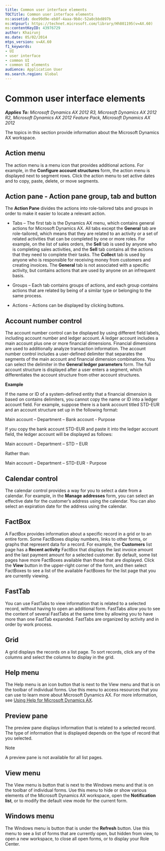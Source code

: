 ```yaml
---
title: Common user interface elements
TOCTitle: Common user interface elements
ms:assetid: dee99d9e-eb8f-4aaa-9b8c-52a0cbbd897b
ms:mtpsurl: https://technet.microsoft.com/library/Hh801195(v=AX.60)
ms:contentKeyID: 43976729
author: Khairunj
ms.date: 05/02/2014
mtps_version: v=AX.60
f1_keywords:
- UI
- user interface
- common UI
- common UI elements
audience: Application User
ms.search.region: Global
---
```


# Common user interface elements 


_**Applies To:** Microsoft Dynamics AX 2012 R3, Microsoft Dynamics AX 2012 R2, Microsoft Dynamics AX 2012 Feature Pack, Microsoft Dynamics AX 2012_

The topics in this section provide information about the Microsoft Dynamics AX workspace.

## Action menu

The action menu is a menu icon that provides additional actions. For example, in the **Configure account structures** form, the action menu is displayed next to segment rows. Click the action menu to set active dates and to copy, paste, delete, or move segments.

## Action pane - Action pane group, tab and button

The **Action Pane** divides the actions into role-tailored tabs and groups in order to make it easier to locate a relevant action.

  - Tabs – The first tab is the Dynamics AX menu, which contains general actions for Microsoft Dynamics AX. All tabs except the **General** tab are role-tailored, which means that they are related to an activity or a set of related activities that can be completed by one or more roles. For example, on the list of sales orders, the **Sell** tab is used by anyone who is completing sales activities, and the **Sell** tab contains all the actions that they need to complete their tasks. The **Collect** tab is used by anyone who is responsible for receiving money from customers and creating invoices. The **General** tab is not associated with a specific activity, but contains actions that are used by anyone on an infrequent basis.

  - Groups – Each tab contains groups of actions, and each group contains actions that are related by being of a similar type or belonging to the same process.

  - Actions – Actions can be displayed by clicking buttons.

## Account number control

The account number control can be displayed by using different field labels, including account number and ledger account. A ledger account includes a main account plus one or more financial dimensions. Financial dimensions are used to additionally analyze transaction information. The account number control includes a user-defined delimiter that separates the segments of the main account and financial dimension combinations. You can select the delimiter in the **General ledger parameters** form. The full account structure is displayed after a user enters a segment, which differentiates the account structure from other account structures.

**Example**

If the name or ID of a system-defined entity that a financial dimension is based on contains delimiters, you cannot copy the name or ID into a ledger account field. For example, suppose there is a bank account titled STD-EUR and an account structure set up in the following format:

Main account – Department – Bank account - Purpose

If you copy the bank account STD-EUR and paste it into the ledger account field, the ledger account will be displayed as follows:

Main account – Department – STD – EUR

Rather than:

Main account – Department – STD-EUR - Purpose

## Calendar control

The calendar control provides a way for you to select a date from a calendar. For example, in the **Manage addresses** form, you can select an effective date for the customer’s address using the calendar. You can also select an expiration date for the address using the calendar.

## FactBox

A FactBox provides information about a specific record in a grid or to an entire form. Some FactBoxes display numbers, links to other forms, or graphs that represent data for a record. For example, the **Customers** list page has a **Recent activity** FactBox that displays the last invoice amount and the last payment amount for a selected customer. By default, some list pages have more FactBoxes available than those that are displayed. Click the **View** button in the upper-right corner of the form, and then select FactBoxes to see a list of the available FactBoxes for the list page that you are currently viewing.

## FastTab

You can use FastTabs to view information that is related to a selected record, without having to open an additional form. FastTabs allow you to see the content of several FastTabs at the same time by allowing you to have more than one FastTab expanded. FastTabs are organized by activity and in order by work process.

## Grid

A grid displays the records on a list page. To sort records, click any of the columns and select the columns to display in the grid.

## Help menu

The Help menu is an icon button that is next to the View menu and that is on the toolbar of individual forms. Use this menu to access resources that you can use to learn more about Microsoft Dynamics AX. For more information, see [Using Help for Microsoft Dynamics AX](using-help-for-microsoft-dynamics-ax.md).

## Preview pane

The preview pane displays information that is related to a selected record. The type of information that is displayed depends on the type of record that you selected.


> [!NOTE]
> <P>A preview pane is not available for all list pages.</P>



## View menu

The View menu is button that is next to the Windows menu and that is on the toolbar of individual forms. Use this menu to hide or show various elements of the Microsoft Dynamics AX workspace, open the **Notification list**, or to modify the default view mode for the current form.

## Windows menu

The Windows menu is button that is under the **Refresh** button. Use this menu to see a list of forms that are currently open, but hidden from view, to open a new workspace, to close all open forms, or to display your Role Center.

  


